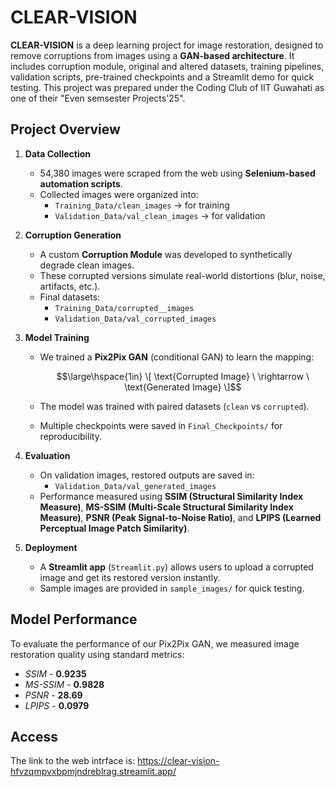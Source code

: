 # CLEAR-VISION
**CLEAR-VISION** is a deep learning project for image restoration, designed to remove corruptions from images using a **GAN-based architecture**. It includes corruption module, original and altered datasets, training pipelines, validation scripts, pre-trained checkpoints and a Streamlit demo for quick testing. This project was prepared under the Coding Club of IIT Guwahati as one of their "Even semsester Projects'25".

## Project Overview  

1. **Data Collection**  
   - 54,380 images were scraped from the web using **Selenium-based automation scripts**.  
   - Collected images were organized into:  
     - `Training_Data/clean_images` -> for training  
     - `Validation_Data/val_clean_images` -> for validation  

2. **Corruption Generation**  
   - A custom **Corruption Module** was developed to synthetically degrade clean images.  
   - These corrupted versions simulate real-world distortions (blur, noise, artifacts, etc.).  
   - Final datasets:  
     - `Training_Data/corrupted__images`  
     - `Validation_Data/val_corrupted_images`  

3. **Model Training**  
   - We trained a **Pix2Pix GAN** (conditional GAN) to learn the mapping:  

      $$\large\hspace{1in} \[
     \text{Corrupted Image} \ \rightarrow \ \text{Generated Image}
     \]$$
     
   - The model was trained with paired datasets (`clean` vs `corrupted`).  
   - Multiple checkpoints were saved in `Final_Checkpoints/` for reproducibility.  

4. **Evaluation**  
   - On validation images, restored outputs are saved in:  
     - `Validation_Data/val_generated_images`  
   - Performance measured using **SSIM (Structural Similarity Index Measure)**, **MS-SSIM (Multi-Scale Structural Similarity Index Measure)**, **PSNR (Peak Signal-to-Noise Ratio)**, and **LPIPS (Learned Perceptual Image Patch Similarity)**.  

5. **Deployment**  
   - A **Streamlit app** (`Streamlit.py`) allows users to upload a corrupted image and get its restored version instantly.  
   - Sample images are provided in `sample_images/` for quick testing.  

## Model Performance

To evaluate the performance of our Pix2Pix GAN, we measured image restoration quality using standard metrics:
- *SSIM* - **0.9235**
- *MS-SSIM* - **0.9828**
- *PSNR* - **28.69**
- *LPIPS* - **0.0979**

## Access
The link to the web intrface is: 
https://clear-vision-hfvzqmpvxbpmjndreblrag.streamlit.app/
